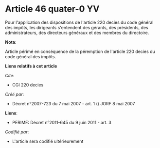 # Article 46 quater-0 YV

Pour l'application des dispositions de l'article 220 decies du code général des impôts, les dirigeants s'entendent des
gérants, des présidents, des administrateurs, des directeurs généraux et des membres du directoire.

**Nota:**

Article périmé en conséquence de la péremption de l'article 220 decies du code général des impôts.

**Liens relatifs à cet article**

_Cite_:

  - CGI 220 decies

_Créé par_:

  - Décret n°2007-723 du 7 mai 2007 - art. 1 () JORF 8 mai 2007

**Liens**:

  - PERIME: Décret n°2011-645 du 9 juin 2011 - art. 3

_Codifié par_:

  - L'article sera codifié ultérieurement
